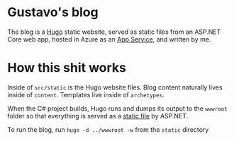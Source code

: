 # Gustavo's blog

The blog is a [Hugo](https://gohugo.io) static website, served as static files from an ASP.NET Core web app, hosted in Azure as an [App Service](https://azure.microsoft.com/en-us/products/app-service/web), and written by me.

# How this shit works
Inside of `src/static` is the Hugo website files.
Blog content naturally lives inside of `content`.
Templates live inside of `archetypes`.

When the C# project builds, Hugo runs and dumps its output to the `wwwroot` folder so that everything is served as a [static file](https://learn.microsoft.com/en-us/aspnet/core/fundamentals/static-files?view=aspnetcore-7.0) by ASP.NET. 

To run the blog, run `hugo -d ../wwwroot -w` from the `static` directory
